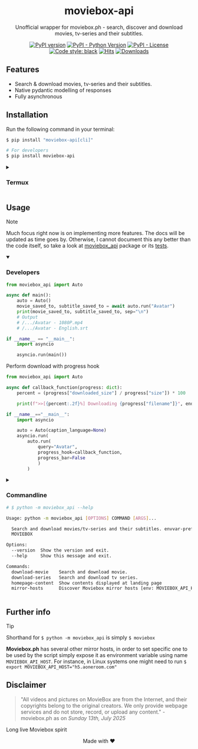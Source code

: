 <div align="center">

# moviebox-api
Unofficial wrapper for moviebox.ph - search, discover and download movies, tv-series and their subtitles.

[![PyPI version](https://badge.fury.io/py/moviebox-api.svg)](https://pypi.org/project/moviebox-api)
[![PyPI - Python Version](https://img.shields.io/pypi/pyversions/moviebox-api)](https://pypi.org/project/moviebox-api)
[![PyPI - License](https://img.shields.io/pypi/l/moviebox-api)](https://pypi.org/project/moviebox-api)
[![Code style: black](https://img.shields.io/badge/code%20style-black-000000.svg)](https://github.com/psf/black)
[![Hits](https://hits.sh/github.com/Simatwa/moviebox-api.svg?label=Total%20hits&logo=dotenv)](https://github.com/Simatwa/moviebox-api "Total hits")
[![Downloads](https://pepy.tech/badge/moviebox-api)](https://pepy.tech/project/moviebox-api)
<!-- 
[![Code Coverage](https://img.shields.io/codecov/c/github/Simatwa/moviebox-api)](https://codecov.io/gh/Simatwa/moviebox-api)
-->
<!-- TODO: Add logo & wakatime-->
</div>

## Features

- Search & download movies, tv-series and their subtitles.
- Native pydantic modelling of responses
- Fully asynchronous

## Installation

Run the following command in your terminal:

```sh
$ pip install "moviebox-api[cli]"

# For developers
$ pip install moviebox-api

```

<details>

<summary>

### Termux 

</summary>

```sh
pip install moviebox-api --no-deps
pip install 'pydantic==2.9.2'
pip install rich click httpx tqdm bs4
```
</details>

## Usage

> [!NOTE]
> Much focus right now is on implementing more features. The docs will be updated as time goes by. Otherwise, I cannot document this any better than the code itself, so take a look at [moviebox_api](src/moviebox_api/) package or its [tests](tests).

<details open>

<summary>

### Developers

</summary>

```python
from moviebox_api import Auto

async def main():
    auto = Auto()
    movie_saved_to, subtitle_saved_to = await auto.run("Avatar")
    print(movie_saved_to, subtitle_saved_to, sep="\n")
    # Output
    # /.../Avatar - 1080P.mp4
    # /.../Avatar - English.srt

if __name__ == "__main__":
    import asyncio

    asyncio.run(main())

```

Perform download with progress hook

```python
from moviebox_api import Auto

async def callback_function(progress: dict):
    percent = (progress["downloaded_size"] / progress["size"]) * 100

    print(f">>[{percent:.2f}%] Downloading {progress["filename"]}", end="\r")

if __name__=="__main__":
    import asyncio

    auto = Auto(caption_language=None)
    asyncio.run(
        auto.run(
            query="Avatar",
            progress_hook=callback_function,
            progress_bar=False
            )
        )
```

</details>


<details>

<summary>

### Commandline

```sh
# $ python -m moviebox_api --help

Usage: python -m moviebox_api [OPTIONS] COMMAND [ARGS]...

  Search and download movies/tv-series and their subtitles. envvar-prefix :
  MOVIEBOX

Options:
  --version  Show the version and exit.
  --help     Show this message and exit.

Commands:
  download-movie    Search and download movie.
  download-series   Search and download tv series.
  homepage-content  Show contents displayed at landing page
  mirror-hosts      Discover Moviebox mirror hosts [env: MOVIEBOX_API_HOST]
```

</summary>

<details>

<summary>

#### Download Movie

```sh
$ python -m moviebox_api download-movie <Movie title>
# e.g python -m moviebox_api download-movie Avatar
```

</summary>

```sh
# python -m moviebox_api download-movie --help

Usage: moviebox download-movie [OPTIONS] TITLE

  Search and download movie.

Options:
  -y, --year INTEGER              Year filter for the movie to proceed with :
                                  0
  -q, --quality [worst|best|360p|480p|720p|1080p]
                                  Media quality to be downloaded : BEST
  -d, --dir DIRECTORY             Directory for saving the movie to : PWD
  -D, --caption-dir DIRECTORY     Directory for saving the caption file to :
                                  PWD
  -Z, --chunk-size INTEGER RANGE  Chunk-size for downloading files in KB : 512
                                  [1<=x<=10000]
  -m, --mode [start|resume|auto]  Start the download, resume or set
                                  automatically : AUTO
  -c, --colour TEXT               Progress bar display colour : cyan
  -A, --ascii                     Use unicode (smooth blocks) to fill the
                                  progress-bar meter : False
  -x, --language TEXT             Caption language filter : [English]
  -M, --movie-filename-tmpl TEXT  Template for generating movie filename :
                                  [default]
  -C, --caption-filename-tmpl TEXT
                                  Template for generating caption filename :
                                  [default]
  --progress-bar / --no-progress-bar
                                  Display or disable progress-bar : True
  --leave / --no-leave            Keep all leaves of the progressbar : True
  --caption / --no-caption        Download caption file : True
  -O, --caption-only              Download caption file only and ignore movie
                                  : False
  -S, --simple                    Show download percentage and bar only in
                                  progressbar : False
  -T, --test                      Just test if download is possible but do not
                                  actually download : False
  -V, --verbose                   Show more detailed interactive texts : False
  -Q, --quiet                     Disable showing interactive texts on the
                                  progress (logs) : False
  -Y, --yes                       Do not prompt for movie confirmation : False
  -h, --help                      Show this message and exit.

```

</details>

<details>

<summary>

#### Download Series

```sh
$ python -m moviebox_api download-series <Series title> -s <season number> -e <episode number>
# e.g python -m moviebox_api download-series Merlin -s 1 -e 1
```

</summary>

```sh
# python -m moviebox_api download-series --help

Usage: moviebox download-series [OPTIONS] TITLE

  Search and download tv series.

Options:
  -y, --year INTEGER              Year filter for the series to proceed with :
                                  0
  -s, --season INTEGER RANGE      TV Series season filter  [1<=x<=1000;
                                  required]
  -e, --episode INTEGER RANGE     Episode offset of the tv-series season
                                  [1<=x<=1000; required]
  -l, --limit INTEGER RANGE       Total number of episodes to download in the
                                  season : 1  [1<=x<=1000]
  -q, --quality [worst|best|360p|480p|720p|1080p]
                                  Media quality to be downloaded : BEST
  -x, --language TEXT             Caption language filter : [English]
  -d, --dir DIRECTORY             Directory for saving the series file to :
                                  PWD
  -D, --caption-dir DIRECTORY     Directory for saving the caption file to :
                                  PWD
  -Z, --chunk-size INTEGER RANGE  Chunk-size for downloading files in KB : 512
                                  [1<=x<=10000]
  -m, --mode [start|resume|auto]  Start new download, resume or set
                                  automatically : AUTO
  -E, --episode-filename-tmpl TEXT
                                  Template for generating series episode
                                  filename : [default]
  -C, --caption-filename-tmpl TEXT
                                  Template for generating caption filename :
                                  [default]
  -c, --colour TEXT               Progress bar display color : cyan
  -A, --ascii                     Use unicode (smooth blocks) to fill the
                                  progress-bar meter : False
  --progress-bar / --no-progress-bar
                                  Display or disable progress-bar : True
  --leave / --no-leave            Keep all leaves of the progressbar : True
  --caption / --no-caption        Download caption file : True
  -O, --caption-only              Download caption file only and ignore movie
                                  : False
  -S, --simple                    Show download percentage and bar only in
                                  progressbar : False
  -T, --test                      Just test if download is possible but do not
                                  actually download : False
  -V, --verbose                   Show more detailed interactive texts : False
  -Q, --quiet                     Disable showing interactive texts on the
                                  progress (logs) : False
  -Y, --yes                       Do not prompt for tv-series confirmation :
                                  False
  -h, --help                      Show this message and exit.

```

</details>

</details>

## Further info

> [!TIP]
> Shorthand for `$ python -m moviebox_api` is simply `$ moviebox`

**Moviebox.ph** has several other mirror hosts, in order to set specific one to be used by the script simply expose it as environment variable using name `MOVIEBOX_API_HOST`. For instance, in Linux systems one might need to run `$ export MOVIEBOX_API_HOST="h5.aoneroom.com"`


## Disclaimer

> "All videos and pictures on MovieBox are from the Internet, and their copyrights belong to the original creators. We only provide webpage services and do not store, record, or upload any content." - moviebox.ph as on *Sunday 13th, July 2025*

Long live Moviebox spirit

<p align="center"> Made with ❤️</p>